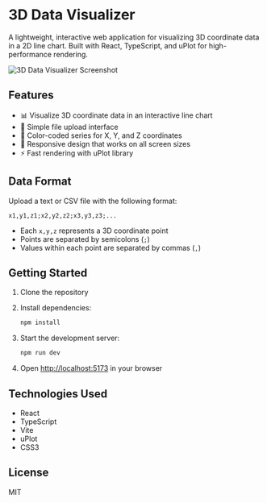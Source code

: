 # 3D Data Visualizer

A lightweight, interactive web application for visualizing 3D coordinate data in a 2D line chart. Built with React, TypeScript, and uPlot for high-performance rendering.

![3D Data Visualizer Screenshot](./public/screenshot.png)

## Features

- 📊 Visualize 3D coordinate data in an interactive line chart
- 📁 Simple file upload interface
- 🎨 Color-coded series for X, Y, and Z coordinates
- 🔄 Responsive design that works on all screen sizes
- ⚡ Fast rendering with uPlot library

## Data Format

Upload a text or CSV file with the following format:

```
x1,y1,z1;x2,y2,z2;x3,y3,z3;...
```

- Each `x,y,z` represents a 3D coordinate point
- Points are separated by semicolons (`;`)
- Values within each point are separated by commas (`,`)

## Getting Started

1. Clone the repository
   <!-- 2. Build the wasm-pedometer crate -->
   <!-- ```bash
      cargo install wasm-pack
      wasm-pack build --target web
      ``` -->
2. Install dependencies:

   ```bash
   npm install
   ```

3. Start the development server:
   ```bash
   npm run dev
   ```
4. Open [http://localhost:5173](http://localhost:5173) in your browser

## Technologies Used

- React
- TypeScript
- Vite
- uPlot
- CSS3

## License

MIT
